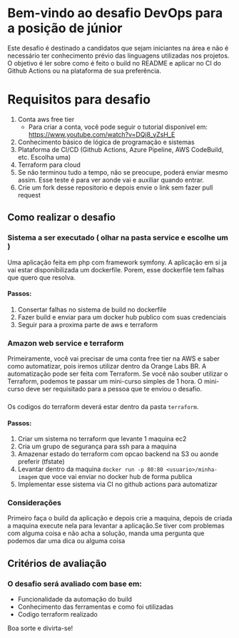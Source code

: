 
# Bem-vindo ao desafio DevOps para a posição de júnior

Este desafio é destinado a candidatos que sejam iniciantes na área e não é necessário ter conhecimento prévio das linguagens utilizadas nos projetos. O objetivo é ler sobre como é feito o build no README e aplicar no CI do Github Actions ou na plataforma de sua preferência.

# Requisitos para desafio

1. Conta aws free tier
	* Para criar a conta, você pode seguir o tutorial disponível em: https://www.youtube.com/watch?v=DQj8_yZsH_E
2. Conhecimento básico de lógica de programação e sistemas
3. Plataforma de CI/CD (Github Actions, Azure Pipeline, AWS CodeBuild, etc. Escolha uma)
4. Terraform para cloud
5. Se não terminou tudo a tempo, não se preocupe, poderá enviar mesmo assim. Esse teste é para ver aonde vai e auxiliar quando entrar.
6. Crie um fork desse repositorio e depois envie o link sem fazer pull request

## Como realizar o desafio

### Sistema a ser executado ( olhar na pasta service e escolhe um )
Uma aplicação feita em php com framework symfony. A aplicação em si ja vai estar disponibilizada um dockerfile. Porem, esse dockerfile tem falhas que quero que resolva.
#### Passos:
1. Consertar falhas no sistema de build no dockerfile
2. Fazer build e enviar para um docker hub publico com suas credenciais
3. Seguir para a proxima parte de aws e terraform

### Amazon web service e terraform
Primeiramente, você vai precisar de uma conta free tier na AWS e saber como automatizar, pois iremos utilizar dentro da Orange Labs BR. A automatização pode ser feita com Terraform. Se você não souber utilizar o Terraform, podemos te passar um mini-curso simples de 1 hora. O mini-curso deve ser requisitado para a pessoa que te enviou o desafio.
###
Os codigos do terraform deverá estar dentro da pasta `terraform`.
#### Passos:
1. Criar um sistema no terraform que levante 1 maquina ec2
2. Cria um grupo de segurança para ssh para a maquina
3. Amazenar estado do terraform com opcao backend na S3 ou aonde preferir (tfstate)
4. Levantar dentro da maquina `docker run -p 80:80 <usuario>/minha-imagem` que voce vai enviar no docker hub de forma publica
5. Implementar esse sistema via CI no github actions para automatizar

### Considerações
Primeiro faça o build da aplicação e depois crie a maquina, depois de criada a maquina execute nela para levantar a aplicação.Se tiver com problemas com alguma coisa e não acha a solução, manda uma pergunta que podemos dar uma dica ou alguma coisa

## Critérios de avaliação

### O desafio será avaliado com base em:

* Funcionalidade da automação do build
* Conhecimento das ferramentas e como foi utilizadas
* Codigo terraform realizado 

Boa sorte e divirta-se!
